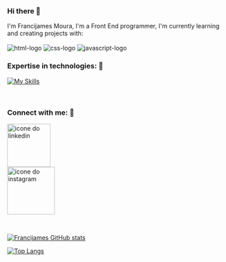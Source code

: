 ### Hi there 🚀

I'm Francijames Moura, I'm a Front End programmer, I'm currently learning and creating projects with:
<br>
<br>
  <img src="https://img.shields.io/badge/HTML5-E34F26?style=for-the-badge&logo=html5&logoColor=white" alt="html-logo" />
  <img src="https://img.shields.io/badge/CSS3-1572B6?style=for-the-badge&logo=css3&logoColor=white" alt="css-logo" />
  <img src="https://img.shields.io/badge/JavaScript-F7DF1E?style=for-the-badge&logo=javascript&logoColor=black" alt="javascript-logo" />
<br/>
### Expertise in technologies: 🚀
[![My Skills](https://skillicons.dev/icons?i=html,css,js)](https://skillicons.dev)

<br/>

### Connect with me: 🚀

<p>
<a href="https://www.linkedin.com/in/francijames-moura-778080253/">
<img aling="left" alt="icone do linkedin" width="100px" src="https://img.shields.io/badge/LinkedIn-0077B5?style=for-the-badge&logo=linkedin&logoColor=white" />
</a>
<br>
<a href="https://www.instagram.com/francijamesmoura/?igshid=MTNiYzNiMzkwZA%3D%3D">
<img aling="left" alt="icone do instagram" width="110px" src="https://img.shields.io/badge/Instagram-E4405F?style=for-the-badge&logo=instagram&logoColor=white" />
</a> 
</p>
<br>

  [![Francijames GitHub stats](https://github-readme-stats.vercel.app/api?username=FrancijamesMoura)](https://github.com/anuraghazra/github-readme-stats)

  [![Top Langs](https://github-readme-stats.vercel.app/api/top-langs/?username=FrancijamesMoura)](https://github.com/anuraghazra/github-readme-stats)



<!--
**FrancijamesMoura/FrancijamesMoura** is a ✨ _special_ ✨ repository because its `README.md` (this file) appears on your GitHub profile.

Here are some ideas to get you started:

- 🔭 I’m currently working on ...
- 🌱 I’m currently learning ...
- 👯 I’m looking to collaborate on ...
- 🤔 I’m looking for help with ...
- 💬 Ask me about ...
- 📫 How to reach me: ...
- 😄 Pronouns: ...
- ⚡ Fun fact: ...
-->
